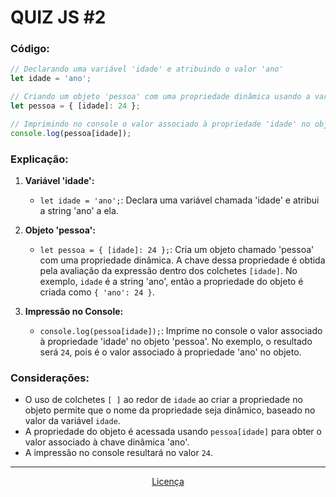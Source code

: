 # QUIZ JS #2

### Código:

```javascript
// Declarando uma variável 'idade' e atribuindo o valor 'ano'
let idade = 'ano';

// Criando um objeto 'pessoa' com uma propriedade dinâmica usando a variável 'idade' como chave
let pessoa = { [idade]: 24 };

// Imprimindo no console o valor associado à propriedade 'idade' no objeto 'pessoa'
console.log(pessoa[idade]);
```

### Explicação:

1. **Variável 'idade':**
   - `let idade = 'ano';`: Declara uma variável chamada 'idade' e atribui a string 'ano' a ela.

2. **Objeto 'pessoa':**
   - `let pessoa = { [idade]: 24 };`: Cria um objeto chamado 'pessoa' com uma propriedade dinâmica. A chave dessa propriedade é obtida pela avaliação da expressão dentro dos colchetes `[idade]`. No exemplo, `idade` é a string 'ano', então a propriedade do objeto é criada como `{ 'ano': 24 }`.

3. **Impressão no Console:**
   - `console.log(pessoa[idade]);`: Imprime no console o valor associado à propriedade 'idade' no objeto 'pessoa'. No exemplo, o resultado será `24`, pois é o valor associado à propriedade 'ano' no objeto.

### Considerações:

- O uso de colchetes `[ ]` ao redor de `idade` ao criar a propriedade no objeto permite que o nome da propriedade seja dinâmico, baseado no valor da variável `idade`.
- A propriedade do objeto é acessada usando `pessoa[idade]` para obter o valor associado à chave dinâmica 'ano'.
- A impressão no console resultará no valor `24`.

<hr>

<span align='center'>
   
   [Licença](https://hcadeveloper.github.io/Licenca-MIT/)
   
</span>